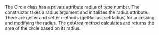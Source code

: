 The Circle class has a private attribute radius of type number.
The constructor takes a radius argument and initializes the radius attribute.
There are getter and setter methods (getRadius, setRadius) for accessing and modifying the radius.
The getArea method calculates and returns the area of the circle based on its radius.